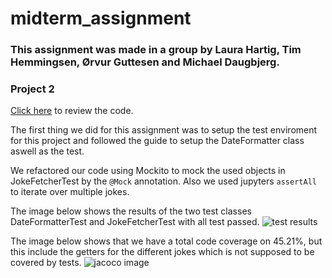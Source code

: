 # midterm_assignment
### This assignment was made in a group by Laura Hartig, Tim Hemmingsen, Ørvur Guttesen and Michael Daugbjerg.
### Project 2
[Click here](https://github.com/michael2750/startCodeForTesting1) to review the code.

The first thing we did for this assignment was to setup the test enviroment for this project and followed the guide to setup the DateFormatter class aswell as the test.

We refactored our code using Mockito to mock the used objects in JokeFetcherTest by the `@Mock` annotation.
Also we used jupyters `assertAll` to iterate over multiple jokes. 

The image below shows the results of the two test classes DateFormatterTest and JokeFetcherTest with all test passed.
![test results](https://github.com/michael2750/midterm_assignment/blob/master/test-results.PNG)

The image below shows that we have a total code coverage on 45.21%, but this include the getters for the different jokes which is not supposed to be covered by tests.
![jacoco image](https://github.com/michael2750/midterm_assignment/blob/master/jacoco-coverage.PNG)
